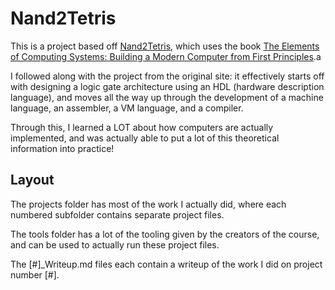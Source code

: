 # Nand2Tetris
This is a project based off [Nand2Tetris](https://www.nand2tetris.org/), 
which uses the book [The Elements of Computing Systems: Building a Modern Computer from First Principles](https://www.amazon.com/Elements-Computing-Systems-Building-Principles/dp/0262640686/ref=ed_oe_p).a

I followed along with the project from the original site: it effectively starts off with designing a logic gate architecture using an HDL (hardware description language), and moves all the way up through the development of a machine language, 
an assembler, a VM language, and a compiler.

Through this, I learned a LOT about how computers are actually implemented, and was actually able to put a lot of this theoretical information into practice!

## Layout
The projects folder has most of the work I actually did, where each numbered subfolder contains separate project files.

The tools folder has a lot of the tooling given by the creators of the course, and can be used to actually run these project files.

The [#]_Writeup.md files each contain a writeup of the work I did on project number [#].
